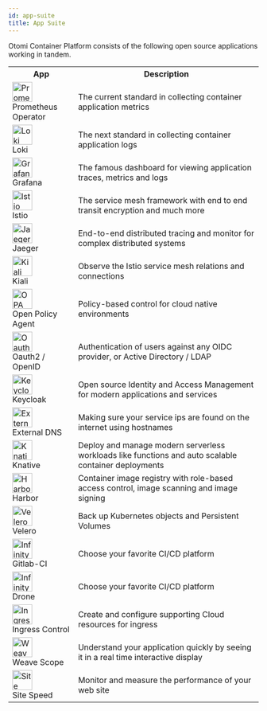 ```yaml
---
id: app-suite
title: App Suite
---
```


Otomi Container Platform consists of the following open source applications working in tandem.

<table id="t01">

<tr>
<th id="th01">App</th>
<th id="th02">Description</th>
</tr>

<tr>
<td id="th01"><a href="https://www.prometheus.io/" target="_blank"><img src="/otomi/img/prometheus_logo.png" alt="Prometheus Operator" width="40"/></a> <br />Prometheus Operator</td>
<td id="th02">The current standard in collecting container application metrics</td>
</tr>

<tr>
<td id="th01"><a href="https://grafana.com/oss/loki/" target="_blank"><img src="/otomi/img/loki_logo.svg" alt="Loki" width="40"/></a> <br />
Loki</td>
<td id="th02">The next standard in collecting container application logs</td>
</tr>

<tr>
<td id="th01"><a href="https://www.grafana.com/" target="_blank"><img src="/otomi/img/grafana_logo.png" alt="Grafana" width="40"/></a> <br />
Grafana</td>
<td id="th02">The famous dashboard for viewing application traces, metrics and logs</td>
</tr>

<tr>
<td id="th01"><a href="https://www.istio.io/" target="_blank"><img src="/otomi/img/istio_logo.png" alt="Istio" width="40"/></a> <br />
Istio</td>
<td id="th02">The service mesh framework with end to end transit encryption and much more</td>
</tr>

<tr>
<td id="th01"><a href="https://www.jaegertracing.io/" target="_blank"><img src="/otomi/img/jaeger_logo.png" alt="Jaeger" width="40"/></a> <br />
Jaeger</td>
<td id="th02">End-to-end distributed tracing and monitor for complex distributed systems</td>
</tr>

<tr>
<td id="th01"><a href="https://www.kiali.io/" target="_blank"><img src="/otomi/img/kiali_logo.png" alt="Kiali" width="40"/></a> <br />
Kiali</td>
<td id="th02">Observe the Istio service mesh relations and connections</td>
</tr>

<tr>
<td id="th01"><a href="https://www.openpolicyagent.org/" target="_blank"><img src="/otomi/img/opa_logo.png" alt="OPA" width="40"/></a> <br />
Open Policy Agent</td>
<td id="th02">Policy-based control for cloud native environments</td>
</tr>

<tr>
<td id="th01"><a href="https://www.openid.net/" target="_blank"><img src="/otomi/img/prometheus_logo.png)/img/openid_logo.svg" alt="Oauth2 / OpenID" width="40"/> </a><br />
Oauth2 / OpenID</td>
<td id="th02">Authentication of users against any OIDC provider, or Active Directory / LDAP</td>
</tr>

<tr>
<td id="th01"><a href="https://www.keycloak.org/" target="_blank"><img src="/otomi/img/keycloak_logo.svg" alt="Keycloak" width="40"/> </a><br />
Keycloak</td>
<td id="th02">Open source Identity and Access Management for modern applications and services</td>
</tr>

<tr>
<td id="th01"><a href="https://github.com/helm/charts/tree/master/stable/external-dns" target="_blank"><img src="/otomi/img/kubernetes_logo.svg" alt="External DNS" width="40"/> </a><br />
External DNS</td>
<td id="th02">Making sure your service ips are found on the internet using hostnames</td>
</tr>

<tr>
<td id="th01"><a href="https://www.knative.dev/" target="_blank"><img src="/otomi/img/knative_logo.png" alt="Knative" width="40"/> </a><br />
Knative</td>
<td id="th02">Deploy and manage modern serverless workloads like functions and auto scalable container deployments</td>
</tr>

<tr>
<td id="th01"><a href="https://www.goharbor.io/" target="_blank"><img src="/otomi/img/harbor_logo.png" alt="Harbor" width="40"/> </a><br />
Harbor</td>
<td id="th02">Container image registry with role-based access control, image scanning and image signing</td>
</tr>

<tr>
<td id="th01"><a href="https://www.velero.io/" target="_blank"><img src="/otomi/img/velero_logo.png" alt="Velero" width="40"/> </a><br />
Velero</td>
<td id="th02">Back up Kubernetes objects and Persistent Volumes</td>
</tr>

<tr>
<td id="th01"><a href="https://gitlab.com/" target="_blank"><img src="/otomi/img/gitlab_logo.svg" alt="Infinity icon" width="40"/> </a><br />
Gitlab-CI</td>
<td id="th02">Choose your favorite CI/CD platform</td>
</tr>

<tr>
<td id="th01"><a href="https://drone.io/" target="_blank"><img src="/otomi/img/drone_logo.svg" alt="Infinity icon" width="40"/> </a><br />
Drone</td>
<td id="th02">Choose your favorite CI/CD platform</td>
</tr>

<tr>
<td id="th01"><a href="https://kubernetes.io/docs/concepts/services-networking/ingress/" target="_blank"><img src="/otomi/img/ingress_logo.png" alt="Ingress Control" width="40"/> </a><br />
Ingress Control</td>
<td id="th02">Create and configure supporting Cloud resources for ingress</td>
</tr>

<tr>
<td id="th01"><a href="https://www.weave.works/oss/scope/" target="_blank"><img src="/otomi/img/weave_logo.png" alt="Weave Scope" width="40"/> </a><br />
Weave Scope</td>
<td id="th02">Understand your application quickly by seeing it in a real time interactive display</td>
</tr>

<tr>
<td id="th01"><a href="https://www.sitespeed.io/" target="_blank"><img src="/otomi/img/sitespeed.png" alt="Site Speed" width="40"/></a> <br />Site Speed</td>
<td id="th02">Monitor and measure the performance of your web site</td>
</tr>

</table>
